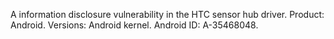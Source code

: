 A information disclosure vulnerability in the HTC sensor hub driver. Product: Android. Versions: Android kernel. Android ID: A-35468048.